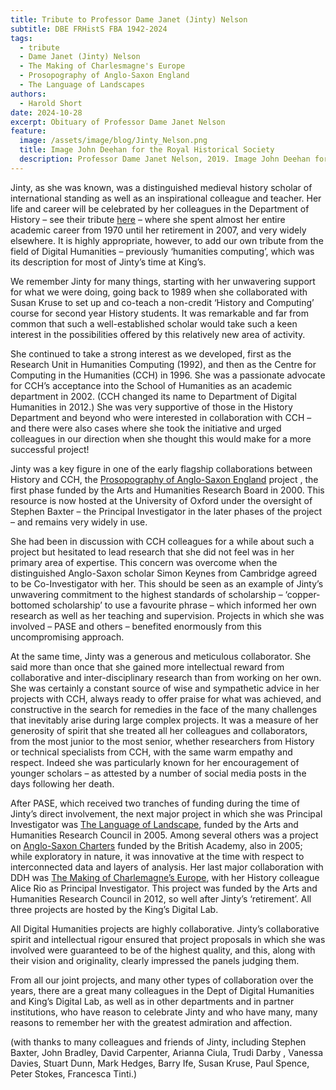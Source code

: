 ```yaml
---
title: Tribute to Professor Dame Janet (Jinty) Nelson
subtitle: DBE FRHistS FBA 1942-2024
tags:
  - tribute
  - Dame Janet (Jinty) Nelson
  - The Making of Charlesmagne's Europe
  - Prosopography of Anglo-Saxon England
  - The Language of Landscapes
authors:
  - Harold Short
date: 2024-10-28
excerpt: Obituary of Professor Dame Janet Nelson
feature:
  image: /assets/image/blog/Jinty_Nelson.png
  title: Image John Deehan for the Royal Historical Society
  description: Professor Dame Janet Nelson, 2019. Image John Deehan for the Royal Historical Society
---
```


Jinty, as she was known, was a distinguished medieval history scholar of international standing as well as an inspirational colleague and teacher. Her life and career will be celebrated by her colleagues in the Department of History – see their tribute [here](https://www.kcl.ac.uk/news/a-tribute-to-professor-dame-janet-nelson) – where she spent almost her entire academic career from 1970 until her retirement in 2007, and very widely elsewhere. It is highly appropriate, however, to add our own tribute from the field of Digital Humanities – previously ‘humanities computing’, which was its description for most of Jinty’s time at King’s.

We remember Jinty for many things, starting with her unwavering support for what we were doing, going back to 1989 when she collaborated with Susan Kruse to set up and co-teach a non-credit ‘History and Computing’ course for second year History students. It was remarkable and far from common that such a well-established scholar would take such a keen interest in the possibilities offered by this relatively new area of activity.

She continued to take a strong interest as we developed, first as the Research Unit in Humanities Computing (1992), and then as the Centre for Computing in the Humanities (CCH) in 1996. She was a passionate advocate for CCH’s acceptance into the School of Humanities as an academic department in 2002. (CCH changed its name to Department of Digital Humanities in 2012.) She was very supportive of those in the History Department and beyond who were interested in collaboration with CCH – and there were also cases where she took the initiative and urged colleagues in our direction when she thought this would make for a more successful project!

Jinty was a key figure in one of the early flagship collaborations between History and CCH, the [Prosopography of Anglo-Saxon England](https://pase.ac.uk/) project , the first phase funded by the Arts and Humanities Research Board in 2000. This resource is now hosted at the University of Oxford under the oversight of Stephen Baxter – the Principal Investigator in the later phases of the project – and remains very widely in use.

She had been in discussion with CCH colleagues for a while about such a project but hesitated to lead research that she did not feel was in her primary area of expertise. This concern was overcome when the distinguished Anglo-Saxon scholar Simon Keynes from Cambridge agreed to be Co-Investigator with her. This should be seen as an example of Jinty’s unwavering commitment to the highest standards of scholarship – ‘copper-bottomed scholarship’ to use a favourite phrase – which informed her own research as well as her teaching and supervision. Projects in which she was involved – PASE and others – benefited enormously from this uncompromising approach.

At the same time, Jinty was a generous and meticulous collaborator. She said more than once that she gained more intellectual reward from collaborative and inter-disciplinary research than from working on her own. She was certainly a constant source of wise and sympathetic advice in her projects with CCH, always ready to offer praise for what was achieved, and constructive in the search for remedies in the face of the many challenges that inevitably arise during large complex projects. It was a measure of her generosity of spirit that she treated all her colleagues and collaborators, from the most junior to the most senior, whether researchers from History or technical specialists from CCH, with the same warm empathy and respect. Indeed she was particularly known for her encouragement of younger scholars – as attested by a number of social media posts in the days following her death.

After PASE, which received two tranches of funding during the time of Jinty’s direct involvement, the next major project in which she was Principal Investigator was [The Language of Landscape](https://langscape.org.uk/index.html), funded by the Arts and Humanities Research Council in 2005. Among several others was a project on [Anglo-Saxon Charters](https://aschart.kcl.ac.uk/) funded by the British Academy, also in 2005; while exploratory in nature, it was innovative at the time with respect to interconnected data and layers of analysis. Her last major collaboration with DDH was [The Making of Charlemagne’s Europe](https://charlemagneseurope.ac.uk/), with her History colleague Alice Rio as Principal Investigator. This project was funded by the Arts and Humanities Research Council in 2012, so well after Jinty’s ‘retirement’. All three projects are hosted by the King’s Digital Lab.

All Digital Humanities projects are highly collaborative. Jinty’s collaborative spirit and intellectual rigour ensured that project proposals in which she was involved were guaranteed to be of the highest quality, and this, along with their vision and originality, clearly impressed the panels judging them.

From all our joint projects, and many other types of collaboration over the years, there are a great many colleagues in the Dept of Digital Humanities and King’s Digital Lab, as well as in other departments and in partner institutions, who have reason to celebrate Jinty and who have many, many reasons to remember her with the greatest admiration and affection.

(with thanks to many colleagues and friends of Jinty, including Stephen Baxter, John Bradley, David Carpenter, Arianna Ciula, Trudi Darby , Vanessa Davies, Stuart Dunn, Mark Hedges, Barry Ife, Susan Kruse, Paul Spence, Peter Stokes, Francesca Tinti.)
